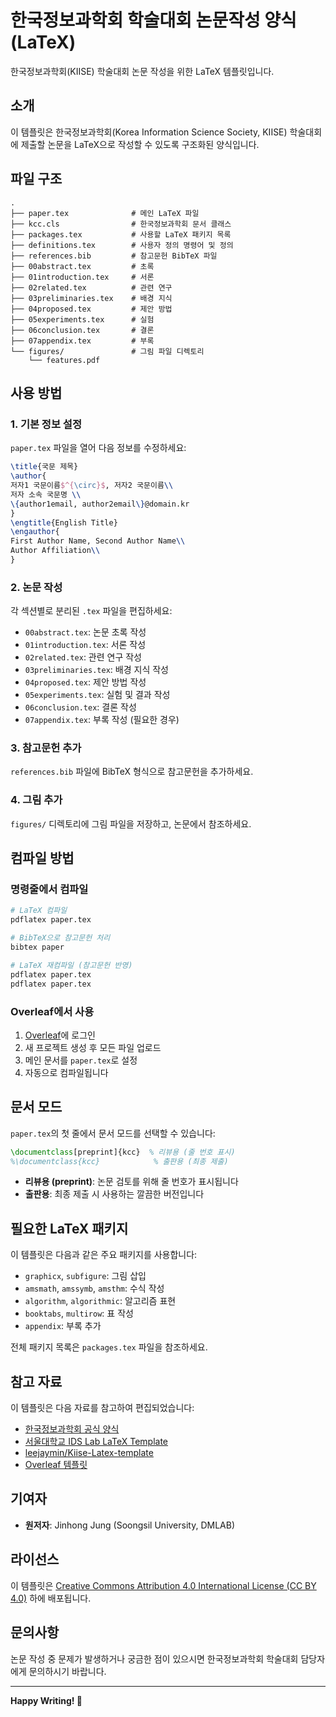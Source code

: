 # 한국정보과학회 학술대회 논문작성 양식 (LaTeX)

한국정보과학회(KIISE) 학술대회 논문 작성을 위한 LaTeX 템플릿입니다.

## 소개

이 템플릿은 한국정보과학회(Korea Information Science Society, KIISE) 학술대회에 제출할 논문을 LaTeX으로 작성할 수 있도록 구조화된 양식입니다.

## 파일 구조

```
.
├── paper.tex              # 메인 LaTeX 파일
├── kcc.cls                # 한국정보과학회 문서 클래스
├── packages.tex           # 사용할 LaTeX 패키지 목록
├── definitions.tex        # 사용자 정의 명령어 및 정의
├── references.bib         # 참고문헌 BibTeX 파일
├── 00abstract.tex         # 초록
├── 01introduction.tex     # 서론
├── 02related.tex          # 관련 연구
├── 03preliminaries.tex    # 배경 지식
├── 04proposed.tex         # 제안 방법
├── 05experiments.tex      # 실험
├── 06conclusion.tex       # 결론
├── 07appendix.tex         # 부록
└── figures/               # 그림 파일 디렉토리
    └── features.pdf
```

## 사용 방법

### 1. 기본 정보 설정

`paper.tex` 파일을 열어 다음 정보를 수정하세요:

```latex
\title{국문 제목}
\author{
저자1 국문이름$^{\circ}$, 저자2 국문이름\\
저자 소속 국문명 \\
\{author1email, author2email\}@domain.kr
}
\engtitle{English Title}
\engauthor{
First Author Name, Second Author Name\\
Author Affiliation\\
}
```

### 2. 논문 작성

각 섹션별로 분리된 `.tex` 파일을 편집하세요:

- `00abstract.tex`: 논문 초록 작성
- `01introduction.tex`: 서론 작성
- `02related.tex`: 관련 연구 작성
- `03preliminaries.tex`: 배경 지식 작성
- `04proposed.tex`: 제안 방법 작성
- `05experiments.tex`: 실험 및 결과 작성
- `06conclusion.tex`: 결론 작성
- `07appendix.tex`: 부록 작성 (필요한 경우)

### 3. 참고문헌 추가

`references.bib` 파일에 BibTeX 형식으로 참고문헌을 추가하세요.

### 4. 그림 추가

`figures/` 디렉토리에 그림 파일을 저장하고, 논문에서 참조하세요.

## 컴파일 방법

### 명령줄에서 컴파일

```bash
# LaTeX 컴파일
pdflatex paper.tex

# BibTeX으로 참고문헌 처리
bibtex paper

# LaTeX 재컴파일 (참고문헌 반영)
pdflatex paper.tex
pdflatex paper.tex
```

### Overleaf에서 사용

1. [Overleaf](https://www.overleaf.com/)에 로그인
2. 새 프로젝트 생성 후 모든 파일 업로드
3. 메인 문서를 `paper.tex`로 설정
4. 자동으로 컴파일됩니다

## 문서 모드

`paper.tex`의 첫 줄에서 문서 모드를 선택할 수 있습니다:

```latex
\documentclass[preprint]{kcc}  % 리뷰용 (줄 번호 표시)
%\documentclass{kcc}            % 출판용 (최종 제출)
```

- **리뷰용 (preprint)**: 논문 검토를 위해 줄 번호가 표시됩니다
- **출판용**: 최종 제출 시 사용하는 깔끔한 버전입니다

## 필요한 LaTeX 패키지

이 템플릿은 다음과 같은 주요 패키지를 사용합니다:

- `graphicx`, `subfigure`: 그림 삽입
- `amsmath`, `amssymb`, `amsthm`: 수식 작성
- `algorithm`, `algorithmic`: 알고리즘 표현
- `booktabs`, `multirow`: 표 작성
- `appendix`: 부록 추가

전체 패키지 목록은 `packages.tex` 파일을 참조하세요.

## 참고 자료

이 템플릿은 다음 자료를 참고하여 편집되었습니다:

- [한국정보과학회 공식 양식](http://m.kiise.or.kr/conference/board/referenceview.do?CC=kcc&CS=2016&PARENT%5FID=530300&&no=15)
- [서울대학교 IDS Lab LaTeX Template](http://ids.snu.ac.kr/wiki/LaTeX%5Ftemplate%5Ffor%5FKCC)
- [leejaymin/Kiise-Latex-template](https://github.com/leejaymin/Kiise-Latex-template)
- [Overleaf 템플릿](https://www.overleaf.com/latex/templates/hangugjeongbogwahaghoe-hagsuldaehoe-nonmunjagseong-yangsig/nhgcmdbskkrv)

## 기여자

- **원저자**: Jinhong Jung (Soongsil University, DMLAB)

## 라이선스

이 템플릿은 [Creative Commons Attribution 4.0 International License (CC BY 4.0)](LICENSE) 하에 배포됩니다.

## 문의사항

논문 작성 중 문제가 발생하거나 궁금한 점이 있으시면 한국정보과학회 학술대회 담당자에게 문의하시기 바랍니다.

---

**Happy Writing! 📝**

